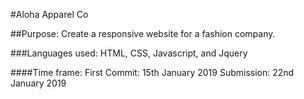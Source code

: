 #Aloha Apparel Co 

##Purpose:
Create a responsive website for a fashion company.

###Languages used:
HTML, CSS, Javascript, and Jquery


####Time frame: 
First Commit: 15th January 2019
Submission: 22nd January 2019
